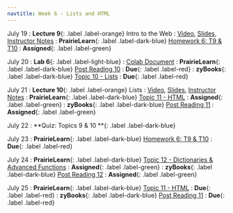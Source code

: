 ```yaml
---
navtitle: Week 6 - Lists and HTML
---
```


July 19
: **Lecture 9**{: .label .label-orange} Intro to the Web
  : [Video](#), [Slides](#), [Instructor Notes](#)
: **PrairieLearn**{: .label .label-dark-blue}  [Homework 6: T9 & T10](#)
  : **Assigned**{: .label .label-green} 

July 20
: **Lab 6**{: .label .label-light-blue}
  : [Colab Document](#)
: **PrairieLearn**{: .label .label-dark-blue}  [Post Reading 10](#)
  : **Due**{: .label .label-red} 
: **zyBooks**{: .label .label-dark-blue} [Topic 10 - Lists](#)
  : **Due**{: .label .label-red} 

July 21
: **Lecture 10**{: .label .label-orange} Lists
  : [Video](#), [Slides](#), [Instructor Notes](#)
: **PrairieLearn**{: .label .label-dark-blue}  [Topic 11 - HTML](#)
  : **Assigned**{: .label .label-green} 
: **zyBooks**{: .label .label-dark-blue} [Post Reading 11](#)
  : **Assigned**{: .label .label-green} 

July 22
: **Quiz: Topics 9 & 10 **{: .label .label-dark-blue}  

July 23
: **PrairieLearn**{: .label .label-dark-blue}  [Homework 6: T9 & T10](#)
  : **Due**{: .label .label-red} 

July 24
: **PrairieLearn**{: .label .label-dark-blue} [Topic 12 - Dictionaries & Advanced Functions](#)
  : **Assigned**{: .label .label-green} 
: **zyBooks**{: .label .label-dark-blue} [Post Reading 12](#)
  : **Assigned**{: .label .label-green} 

July 25
: **PrairieLearn**{: .label .label-dark-blue}  [Topic 11 - HTML](#)
  : **Due**{: .label .label-red} 
: **zyBooks**{: .label .label-dark-blue} [Post Reading 11](#)
  : **Due**{: .label .label-red} 
